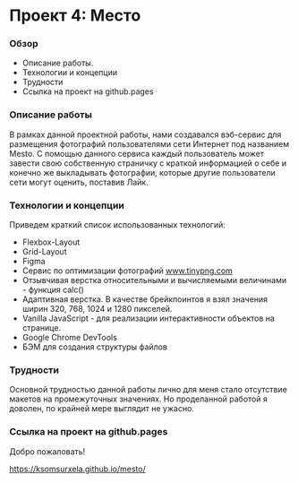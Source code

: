 # Проект 4: Место

### **Обзор**

* Описание работы.
* Технологии и концепции
* Трудности
* Ссылка на проект на github.pages

### **Описание работы**

В рамках данной проектной работы, нами создавался вэб-сервис для размещения фотографий пользователями сети Интернет под названием Mesto. С помощью данного сервиса каждый пользователь может завести свою собственную страничку с краткой информацией о себе и конечно же выкладывать фотографии, которые другие пользователи сети могут оценить, поставив Лайк. 

### **Технологии и концепции**

Приведем краткий список использованных технологий:

* Flexbox-Layout
* Grid-Layout
* Figma
* Сервис по оптимизации фотографий www.tinypng.com
* Отзывчивая верстка относительными и вычисляемыми величинами - функция calc()
* Адаптивная верстка. В качестве брейкпоинтов я взял значения ширин 320, 768, 1024 и 1280 пикселей.
* Vanilla JavaScript - для реализации интерактивности объектов на странице.
* Google Chrome DevTools
* БЭМ для создания структуры файлов

### **Трудности**

Основной трудностью данной работы лично для меня стало отсутствие макетов на промежуточных значениях. Но проделанной работой я доволен, по крайней мере выглядит не ужасно. 

### **Ссылка на проект на github.pages**

Добро пожаловать! 

https://ksomsurxela.github.io/mesto/



